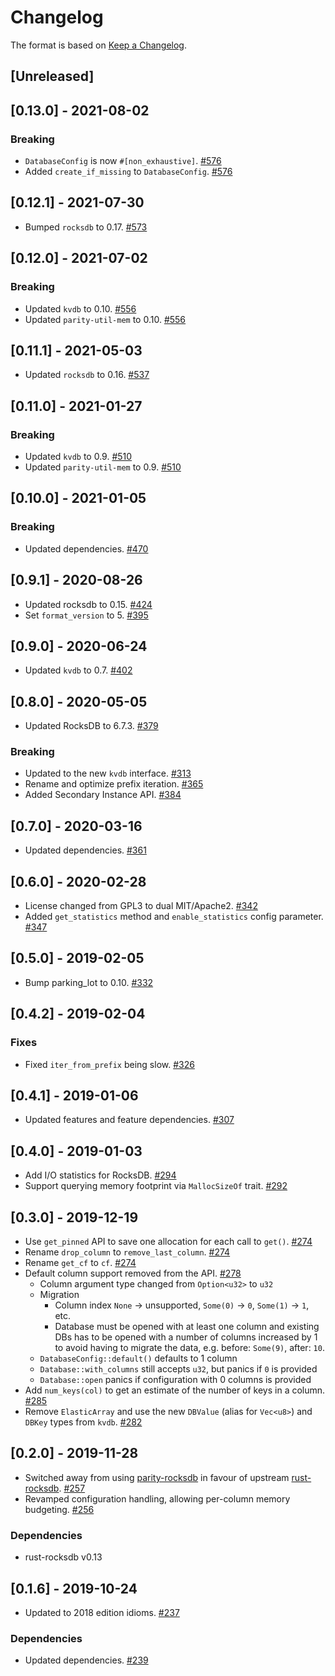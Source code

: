 # Changelog

The format is based on [Keep a Changelog].

[Keep a Changelog]: http://keepachangelog.com/en/1.0.0/

## [Unreleased]

## [0.13.0] - 2021-08-02
### Breaking
- `DatabaseConfig` is now `#[non_exhaustive]`. [#576](https://github.com/paritytech/parity-common/pull/576)
- Added `create_if_missing` to `DatabaseConfig`. [#576](https://github.com/paritytech/parity-common/pull/576)

## [0.12.1] - 2021-07-30
- Bumped `rocksdb` to 0.17. [#573](https://github.com/paritytech/parity-common/pull/573)

## [0.12.0] - 2021-07-02
### Breaking
- Updated `kvdb` to 0.10. [#556](https://github.com/paritytech/parity-common/pull/556)
- Updated `parity-util-mem` to 0.10. [#556](https://github.com/paritytech/parity-common/pull/556)

## [0.11.1] - 2021-05-03
- Updated `rocksdb` to 0.16. [#537](https://github.com/paritytech/parity-common/pull/537)

## [0.11.0] - 2021-01-27
### Breaking
- Updated `kvdb` to 0.9. [#510](https://github.com/paritytech/parity-common/pull/510)
- Updated `parity-util-mem` to 0.9. [#510](https://github.com/paritytech/parity-common/pull/510)

## [0.10.0] - 2021-01-05
### Breaking
- Updated dependencies. [#470](https://github.com/paritytech/parity-common/pull/470)

## [0.9.1] - 2020-08-26
- Updated rocksdb to 0.15. [#424](https://github.com/paritytech/parity-common/pull/424)
- Set `format_version` to 5. [#395](https://github.com/paritytech/parity-common/pull/395)

## [0.9.0] - 2020-06-24
- Updated `kvdb` to 0.7. [#402](https://github.com/paritytech/parity-common/pull/402)

## [0.8.0] - 2020-05-05
- Updated RocksDB to 6.7.3. [#379](https://github.com/paritytech/parity-common/pull/379)
### Breaking
- Updated to the new `kvdb` interface. [#313](https://github.com/paritytech/parity-common/pull/313)
- Rename and optimize prefix iteration. [#365](https://github.com/paritytech/parity-common/pull/365)
- Added Secondary Instance API. [#384](https://github.com/paritytech/parity-common/pull/384)

## [0.7.0] - 2020-03-16
- Updated dependencies. [#361](https://github.com/paritytech/parity-common/pull/361)

## [0.6.0] - 2020-02-28
- License changed from GPL3 to dual MIT/Apache2. [#342](https://github.com/paritytech/parity-common/pull/342)
- Added `get_statistics` method and `enable_statistics` config parameter. [#347](https://github.com/paritytech/parity-common/pull/347)

## [0.5.0] - 2019-02-05
- Bump parking_lot to 0.10. [#332](https://github.com/paritytech/parity-common/pull/332)

## [0.4.2] - 2019-02-04
### Fixes
- Fixed `iter_from_prefix` being slow. [#326](https://github.com/paritytech/parity-common/pull/326)

## [0.4.1] - 2019-01-06
- Updated features and feature dependencies. [#307](https://github.com/paritytech/parity-common/pull/307)

## [0.4.0] - 2019-01-03
- Add I/O statistics for RocksDB. [#294](https://github.com/paritytech/parity-common/pull/294)
- Support querying memory footprint via `MallocSizeOf` trait. [#292](https://github.com/paritytech/parity-common/pull/292)

## [0.3.0] - 2019-12-19
- Use `get_pinned` API to save one allocation for each call to `get()`. [#274](https://github.com/paritytech/parity-common/pull/274)
- Rename `drop_column` to `remove_last_column`. [#274](https://github.com/paritytech/parity-common/pull/274)
- Rename `get_cf` to `cf`. [#274](https://github.com/paritytech/parity-common/pull/274)
- Default column support removed from the API. [#278](https://github.com/paritytech/parity-common/pull/278)
  - Column argument type changed from `Option<u32>` to `u32`
  - Migration
    - Column index `None` -> unsupported, `Some(0)` -> `0`, `Some(1)` -> `1`, etc.
    - Database must be opened with at least one column and existing DBs has to be opened with a number of columns increased by 1 to avoid having to migrate the data, e.g. before: `Some(9)`, after: `10`.
  - `DatabaseConfig::default()` defaults to 1 column
  - `Database::with_columns` still accepts `u32`, but panics if `0` is provided
  - `Database::open` panics if configuration with 0 columns is provided
- Add `num_keys(col)` to get an estimate of the number of keys in a column. [#285](https://github.com/paritytech/parity-common/pull/285)
- Remove `ElasticArray` and use the new `DBValue` (alias for `Vec<u8>`) and `DBKey` types from `kvdb`. [#282](https://github.com/paritytech/parity-common/pull/282)

## [0.2.0] - 2019-11-28
- Switched away from using [parity-rocksdb](https://crates.io/crates/parity-rocksdb) in favour of upstream [rust-rocksdb](https://crates.io/crates/rocksdb). [#257](https://github.com/paritytech/parity-common/pull/257)
- Revamped configuration handling, allowing per-column memory budgeting. [#256](https://github.com/paritytech/parity-common/pull/256)
### Dependencies
- rust-rocksdb v0.13

## [0.1.6] - 2019-10-24
- Updated to 2018 edition idioms. [#237](https://github.com/paritytech/parity-common/pull/237)
### Dependencies
- Updated dependencies. [#239](https://github.com/paritytech/parity-common/pull/239)
